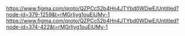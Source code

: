 https://www.figma.com/proto/QZPCc52b4Hn4JTYbd0WDwE/Untitled?node-id=379-1259&t=rMGrIiyg1ouEiUMy-1
https://www.figma.com/proto/QZPCc52b4Hn4JTYbd0WDwE/Untitled?node-id=374-422&t=rMGrIiyg1ouEiUMy-1
